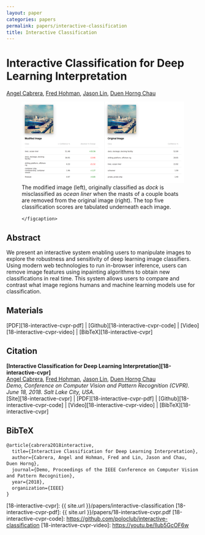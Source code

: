 ```yaml
---
layout: paper
categories: papers
permalink: papers/interactive-classification
title: Interactive Classification
---
```


# Interactive Classification for Deep Learning Interpretation
[Angel Cabrera][angel], [Fred Hohman][fred], [Jason Lin][jason], [Duen Horng Chau][polo]  

<figure>
    <img class="single" src="/images/papers/18-interactive-cvpr.png">
    <figcaption class="single">
      The modified image (left), originally classified as <i>dock</i> is misclassified as <i>ocean liner</i> when the masts of a couple boats are removed from the original image (right).
      The top five classification scores are tabulated underneath each image.

    </figcaption>
</figure>

## Abstract
We present an interactive system enabling users to manipulate images to explore the robustness and sensitivity of deep learning image classifiers. 
Using modern web technologies to run in-browser inference, users can remove image features using inpainting algorithms to obtain new classifications in real time.
This system allows users to compare and contrast what image regions humans and machine learning models use for classification.

## Materials
[PDF][18-interactive-cvpr-pdf] | [Github][18-interactive-cvpr-code] | [Video][18-interactive-cvpr-video] | [BibTeX][18-interactive-cvpr]

## Citation
**[Interactive Classification for Deep Learning Interpretation][18-interactive-cvpr]**  
[Angel Cabrera][angel], [Fred Hohman][fred], [Jason Lin][jason], [Duen Horng Chau][polo]  
*Demo, Conference on Computer Vision and Pattern Recognition (CVPR). June 18, 2018. Salt Lake City, USA.*  
<span class="paper-misc">
<span class="cv-website-marker">
[Site][18-interactive-cvpr] | [PDF][18-interactive-cvpr-pdf] | [Github][18-interactive-cvpr-code] | [Video][18-interactive-cvpr-video] | [BibTeX][18-interactive-cvpr]
</span>

## BibTeX
```
@article{cabrera2018interactive,
  title={Interactive Classification for Deep Learning Interpretation},
  author={Cabrera, Angel and Hohman, Fred and Lin, Jason and Chau, Duen Horng},
  journal={Demo, Proceedings of the IEEE Conference on Computer Vision and Pattern Recognition},
  year={2018},
  organization={IEEE}
}
```

[angel]: http://cabreraalex.com/ "Alex Cabrera"
[fred]: http://fredhohman.com "Fred Hohman"
[jason]: http://jlin.xyz/ "Jason Lin"
[polo]: http://www.cc.gatech.edu/~dchau/ "Polo Chau"

[18-interactive-cvpr]: {{ site.url }}/papers/interactive-classification
[18-interactive-cvpr-pdf]: {{ site.url }}/papers/18-interactive-cvpr.pdf
[18-interactive-cvpr-code]: https://github.com/poloclub/interactive-classification
[18-interactive-cvpr-video]: https://youtu.be/llub5GcOF6w